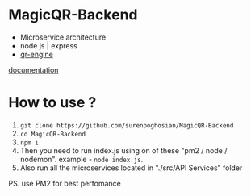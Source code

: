 # MagicQR-Backend
- Microservice architecture
- node js | express
- [qr-engine](https://replicate.com/zylim0702/qr_code_controlnet)

[documentation](https://documenter.getpostman.com/view/20677273/2s9YsNdVrw)


# How to use ?

1. `git clone https://github.com/surenpoghosian/MagicQR-Backend`
2. `cd MagicQR-Backend`
3. `npm i`
4. Then you need to run index.js using on of these "pm2 / node / nodemon".  example - `node index.js`. 
5. Also run all the microservices located in "./src/API Services" folder 

PS. use PM2 for best perfomance
